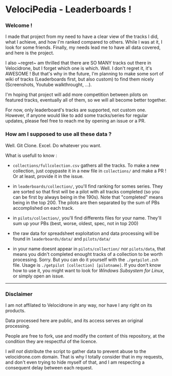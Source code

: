 # VelociPedia - Leaderboards !

### Welcome !
I made that project from my need to have a clear view of the tracks I did, what I achieve, and how I'm ranked compared to others. While I was at it, I look for some friends. Finally, my needs lead me to have all data covered, and here is the project.

I also ~regret~ am thrilled that there are SO MANY tracks out there in Velocidrone, but I forget which one is which. Well. I don't regret it, it's AWESOME ! But that's why in the future, I'm planning to make some sort of wiki of tracks (Leaderboards first, but also custom) to find them nicely (Screenshots, Youtube walkthrought, ...).

I'm hoping that project will add more competition between pilots on featured tracks, eventually all of them, so we will all become better together.

For now, only leaderboard's tracks are supported, not custom one. However, if anyone would like to add some tracks/series for regular updates, please feel free to reach me by opening an issue or a PR.

### How am I supposed to use all these data ?

Well. Git Clone. Excel. Do whatever you want.

What is usefull to know :

- `collections/fullcolection.csv` gathers all the tracks. To make a new collection, just copypaste it in a new file in `collections/` and make a PR ! Or at least, provide it in the issue.

- in `leaderboards/collection/`, you'll find ranking for somes series. They are sorted so that first will be a pilot with all tracks completed (so you can be first by always being in the 190s). Note that "completed" means being in the top 200. The pilots are then separated by the sum of PBs accomplished on each track.

- in `pilots/collection/`, you'll find differents files for your name. They'll sum up your PBs (best, worse, oldest, spec, not in top 200)

- the raw data for spreadsheet exploitation and data processing will be found in `leaderboards/data/` and `pilots/data/`

- in your name doesnt appear in `pilots/collection/` nor `pilots/data`, that means you didn't completed enought tracks of a collection to be worth processing. Sorry. But you can do it yourself with the `./getpilot.zsh` file. Usage is `./getpilot [collection] [pilotname]`. If you don't know how to use it, you might want to look for *Windows Subsystem for Linux*, or simply open an issue.

---

### Disclaimer

I am not affilated to Velocidrone in any way, nor have I any right on its products.

Data processed here are public, and its access serves an original processing.

People are free to fork, use and modify the content of this repository, at the condition they are respectful of the licence.

I *will not* distribute the script to gather data to prevent abuse to the velocidrone.com domain. That is why I totally consider that in my requests, and don't even trying to hide myself of that, and I am respecting a consequent delay between each request.
